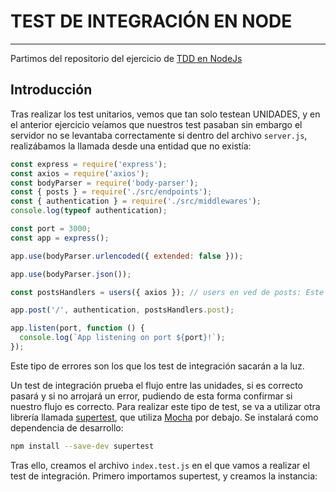 # TEST DE INTEGRACIÓN EN NODE

---

Partimos del repositorio del ejercicio de [TDD en NodeJs](https://github.com/ElenaMLopez/TDD_node_example)

## Introducción

Tras realizar los test unitarios, vemos que tan solo testean UNIDADES, y en el anterior ejercicio veíamos que nuestros test pasaban sin embargo el servidor no se levantaba correctamente si dentro del archivo `server.js`, realizábamos la llamada desde una entidad que no existía:

```js
const express = require('express');
const axios = require('axios');
const bodyParser = require('body-parser');
const { posts } = require('./src/endpoints');
const { authentication } = require('./src/middlewares');
console.log(typeof authentication);

const port = 3000;
const app = express();

app.use(bodyParser.urlencoded({ extended: false }));

app.use(bodyParser.json());

const postsHandlers = users({ axios }); // users en ved de posts: Este error no lo tiene localizado nuestros test unitarios

app.post('/', authentication, postsHandlers.post);

app.listen(port, function () {
  console.log(`App listening on port ${port}!`);
});
```

Este tipo de errores son los que los test de integración sacarán a la luz.

Un test de integración prueba el flujo entre las unidades, si es correcto pasará y si no arrojará un error, pudiendo de esta forma confirmar si nuestro flujo es correcto. Para realizar este tipo de test, se va a utilizar otra librería llamada [supertest](https://www.npmjs.com/package/supertest), que utiliza [Mocha](https://mochajs.org/) por debajo. Se instalará como dependencia de desarrollo:

```bash
npm install --save-dev supertest
```

Tras ello, creamos el archivo `index.test.js` en el que vamos a realizar el test de integración. Primero importamos supertest, y creamos la instancia:

```js
```
